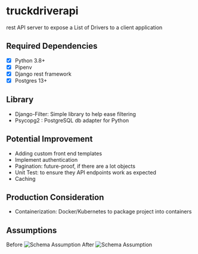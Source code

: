# truckdriverapi
rest API server to expose a List of Drivers to a client application

## Required Dependencies
- [x]  Python 3.8+ 
- [x]  Pipenv
- [x]  Django rest framework
- [x]  Postgres 13+

## Library
- Django-Filter: Simple library to help ease filtering
- Psycopg2 : PostgreSQL db adapter for Python

## Potential Improvement
- Adding custom front end templates
- Implement authentication
- Pagination: future-proof, if there are a lot objects
- Unit Test: to ensure they API endpoints work as expected
- Caching

## Production Consideration
- Containerization: Docker/Kubernetes to package project into containers

## Assumptions
Before
![Schema Assumption](https://user-images.githubusercontent.com/98715291/227418556-cd588a47-f237-41f5-afe0-11783061b6c9.png)
After
![Schema Assumption](https://user-images.githubusercontent.com/98715291/227848747-6861bef4-575a-4614-86e3-d7b04c565c9d.png)
